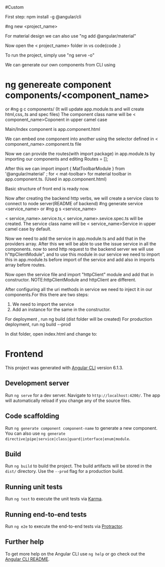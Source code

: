 #Custom

First step: npm install -g @angular/cli

#ng new <project_name> 

For material design we can also use "ng add @angular/material"

Now open the < project_name> folder in vs code(code .)

To run the project, simply use "ng serve -o"

We can generate our own components from CLI using 
# ng genereate component components/<component_name>
or
#ng g c components/<name>
(It will update app.module.ts and will create html,css,.ts and spec files)
The component class name will be < component_name>Coponent in upper camel case

Main/Index component is app.component.html

We can embed one component into another using the selector defined in < component_name>.component.ts file

Now we can provide the routes(with import package) in app.module.ts by importing our components and editing Routes = [];

After this we can import import { MatToolbarModule } from '@angular/material' ; for < mat-toolbar> for material toolbar in app.component.ts. (Used in app.component.html)

Basic structure of front end is ready now.

Now after creating the backend http verbs, we will create a service class to connect to node server(README of backend)
#ng generate service <service_name>
or
#ng g s <service_name>

< service_name>.service.ts,< service_name>.sevice.spec.ts will be created.
The service class name will be < service_name>Service in upper camel case by default.

Now we need to add the service in app.module.ts and add that in the providers array.
After this we will be able to use the issue service in all the components.
now to send http request to the backend server we will use h"ttpClientModule", and to use this module in our service we need to import this in app.module.ts before import of the service and add also in imports array before routes.

Now open the service file and import "httpClient" module and add that in constructor.
NOTE:httpClientModule and httpClient are different.

After configuring all the uri methods in service we need to inject it in our components.For this there are two steps:
1. We need to import the service
2. Add an instance for the same in the constructor.

For deployment , run ng build (dist folder will be created)
For production deployment, run ng build --prod


In dist folder, open index.html and change <base href="/"> to: <base href="./">



# Frontend

This project was generated with [Angular CLI](https://github.com/angular/angular-cli) version 6.1.3.

## Development server

Run `ng serve` for a dev server. Navigate to `http://localhost:4200/`. The app will automatically reload if you change any of the source files.

## Code scaffolding

Run `ng generate component component-name` to generate a new component. You can also use `ng generate directive|pipe|service|class|guard|interface|enum|module`.

## Build

Run `ng build` to build the project. The build artifacts will be stored in the `dist/` directory. Use the `--prod` flag for a production build.

## Running unit tests

Run `ng test` to execute the unit tests via [Karma](https://karma-runner.github.io).

## Running end-to-end tests

Run `ng e2e` to execute the end-to-end tests via [Protractor](http://www.protractortest.org/).

## Further help

To get more help on the Angular CLI use `ng help` or go check out the [Angular CLI README](https://github.com/angular/angular-cli/blob/master/README.md).
